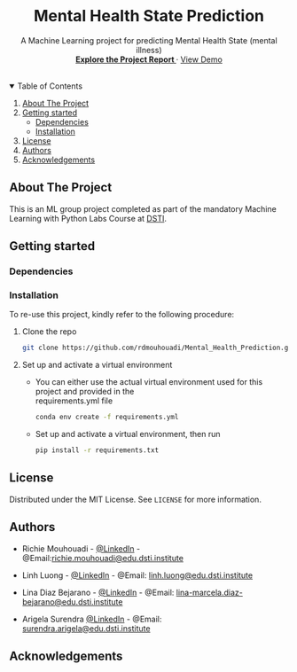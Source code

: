 <br />
<p align="center">
  <a href="https://github.com/rdmouhouadi/Mental_Health_State_Prediction">
  </a>

<h1 align="center">Mental Health State Prediction</h1>

<p align="center">
    A Machine Learning project for predicting Mental Health State (mental illness)
    <br />
    <a href="https://github.com/rdmouhouadi/Mental_Health_Prediction"><strong>Explore the Project Report </strong></a> 
    ·
  <!-- will change the href=... to a link to the demo video-->
    <a href="https://github.com/rdmouhouadi/Mental_Health_Prediction">View Demo</a>
    <br />
    <br />
    </p>
</p>


<!-- TABLE OF CONTENTS -->
<details open="open">
  <summary>Table of Contents</summary>
  <ol>
    <li>
      <a href="#about-the-project">About The Project</a>
      <ul>
      </ul>
    </li>
    <li>
      <a href="#getting-started">Getting started</a>
      <ul>
        <li><a href="#dependencies">Dependencies</a></li>
        <li><a href="#installation">Installation</a></li>
      </ul>
    </li>
    <li><a href="#license">License</a></li>
    <li><a href="#authors">Authors</a></li>
    <li><a href="#acknowledgements">Acknowledgements</a></li>
  </ol>
</details>

## **About The Project**

This is an ML group project completed as part of the mandatory Machine Learning with Python Labs Course at [DSTI](https://dsti.school/).

## **Getting started**

### **Dependencies**
### **Installation**
To re-use this project, kindly refer to the following procedure:
1. Clone the repo
   ```sh
   git clone https://github.com/rdmouhouadi/Mental_Health_Prediction.git
   ```
2. Set up and activate a virtual environment
   
   * You can either use the actual virtual environment used for this project and provided in the       
      requirements.yml file
      ```sh
      conda env create -f requirements.yml
      ```

   * Set up and activate a virtual environment, then run
      ```sh
      pip install -r requirements.txt
      ```
## **License**
Distributed under the MIT License. See `LICENSE` for more information.
## **Authors**
* Richie Mouhouadi - [@LinkedIn](www.linkedin.com/in/richie-mouhouadi) - @Email:richie.mouhouadi@edu.dsti.institute

* Linh Luong - [@LinkedIn](www.linkedin.com/in/linh-luong-69b651250) - @Email: linh.luong@edu.dsti.institute

* Lina Diaz Bejarano - [@LinkedIn](linkedin.com/in/lina-marcela-diaz-bejarano-0b71705a) - @Email: lina-marcela.diaz-bejarano@edu.dsti.institute

* Arigela Surendra [@LinkedIn](linkedin.com/in/arigela-surendra-564abb367) - @Email: surendra.arigela@edu.dsti.institute
## **Acknowledgements**
